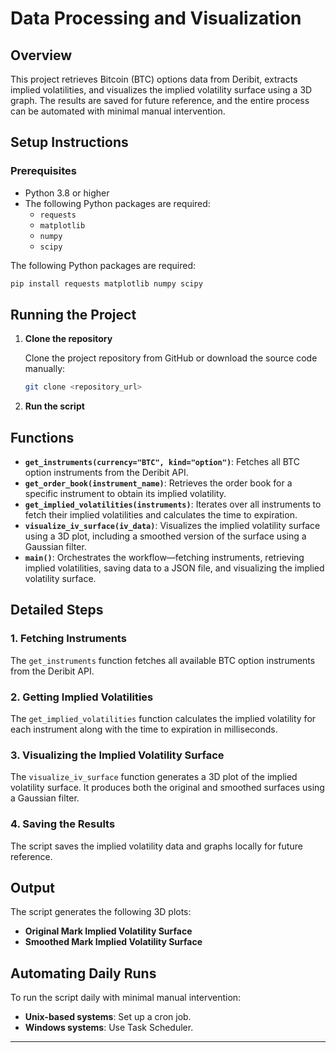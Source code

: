 # Data Processing and Visualization

## Overview
This project retrieves Bitcoin (BTC) options data from Deribit, extracts implied volatilities, and visualizes the implied volatility surface using a 3D graph. The results are saved for future reference, and the entire process can be automated with minimal manual intervention.

## Setup Instructions

### Prerequisites
- Python 3.8 or higher
- The following Python packages are required:
  - `requests`
  - `matplotlib`
  - `numpy`
  - `scipy`

The following Python packages are required:
```sh
pip install requests matplotlib numpy scipy
```

## Running the Project
1. **Clone the repository**

   Clone the project repository from GitHub or download the source code manually:
   ```sh
   git clone <repository_url>
   ```
3. **Run the script**

## Functions
- **`get_instruments(currency="BTC", kind="option")`**: Fetches all BTC option instruments from the Deribit API.
- **`get_order_book(instrument_name)`**: Retrieves the order book for a specific instrument to obtain its implied volatility.
- **`get_implied_volatilities(instruments)`**: Iterates over all instruments to fetch their implied volatilities and calculates the time to expiration.
- **`visualize_iv_surface(iv_data)`**: Visualizes the implied volatility surface using a 3D plot, including a smoothed version of the surface using a Gaussian filter.
- **`main()`**: Orchestrates the workflow—fetching instruments, retrieving implied volatilities, saving data to a JSON file, and visualizing the implied volatility surface.

## Detailed Steps
### 1. Fetching Instruments
The `get_instruments` function fetches all available BTC option instruments from the Deribit API.

### 2. Getting Implied Volatilities
The `get_implied_volatilities` function calculates the implied volatility for each instrument along with the time to expiration in milliseconds.

### 3. Visualizing the Implied Volatility Surface
The `visualize_iv_surface` function generates a 3D plot of the implied volatility surface. It produces both the original and smoothed surfaces using a Gaussian filter.

### 4. Saving the Results
The script saves the implied volatility data and graphs locally for future reference.

## Output
The script generates the following 3D plots:
- **Original Mark Implied Volatility Surface**
- **Smoothed Mark Implied Volatility Surface**

## Automating Daily Runs
To run the script daily with minimal manual intervention:
- **Unix-based systems**: Set up a cron job.
- **Windows systems**: Use Task Scheduler.

---


